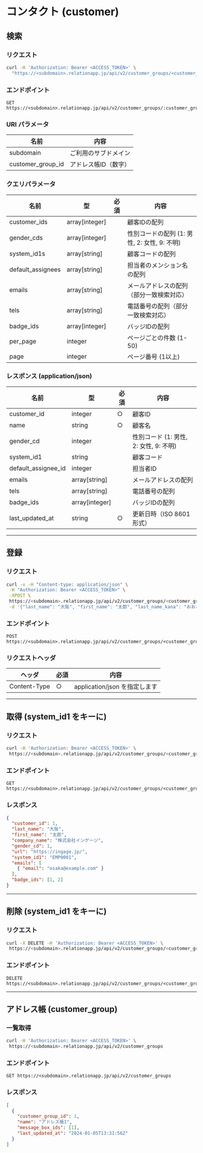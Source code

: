 # コンタクト (customer)

## 検索

### リクエスト

```bash
curl -H 'Authorization: Bearer <ACCESS_TOKEN>' \
  "https://<subdomain>.relationapp.jp/api/v2/customer_groups/<customer_group_id>/customers/search?customer_ids[]=1&gender_cds[]=1&system_id1s[]=12345&default_assignees[]=user1&emails[]=example1%40email.com&emails[]=example2%40email.com&emails[]=example3%40email.com&tels[]=09012345678&badge_ids[]=101"
```

### エンドポイント

```
GET https://<subdomain>.relationapp.jp/api/v2/customer_groups/:customer_group_id/customers/search
```

### URI パラメータ

| 名前               | 内容                         |
|-------------------|---------------------------|
| subdomain        | ご利用のサブドメイン        |
| customer_group_id | アドレス帳ID（数字）        |

### クエリパラメータ

| 名前              | 型              | 必須 | 内容                        |
|------------------|---------------|----|-----------------------------|
| customer_ids     | array[integer] |    | 顧客IDの配列                |
| gender_cds       | array[integer] |    | 性別コードの配列 (1: 男性, 2: 女性, 9: 不明) |
| system_id1s      | array[string]  |    | 顧客コードの配列            |
| default_assignees | array[string]  |    | 担当者のメンション名の配列   |
| emails          | array[string]  |    | メールアドレスの配列（部分一致検索対応） |
| tels            | array[string]  |    | 電話番号の配列（部分一致検索対応） |
| badge_ids       | array[integer] |    | バッジIDの配列              |
| per_page        | integer        |    | ページごとの件数 (1-50)     |
| page           | integer        |    | ページ番号 (1以上)         |

### レスポンス (application/json)

| 名前               | 型              | 必須 | 内容                        |
|------------------|---------------|----|-----------------------------|
| customer_id     | integer       | ○  | 顧客ID                     |
| name           | string        | ○  | 顧客名                      |
| gender_cd      | integer       |    | 性別コード (1: 男性, 2: 女性, 9: 不明) |
| system_id1     | string        |    | 顧客コード                   |
| default_assignee_id | integer       |    | 担当者ID                   |
| emails         | array[string]  |    | メールアドレスの配列         |
| tels           | array[string]  |    | 電話番号の配列               |
| badge_ids      | array[integer] |    | バッジIDの配列              |
| last_updated_at | string        | ○  | 更新日時（ISO 8601 形式）   |

---

## 登録

### リクエスト

```bash
curl -v -H "Content-type: application/json" \
 -H "Authorization: Bearer <ACCESS_TOKEN>" \
 -XPOST \
 https://<subdomain>.relationapp.jp/api/v2/customer_groups/<customer_group_id>/customers/create \
 -d '{"last_name": "大阪", "first_name": "太郎", "last_name_kana": "おおさか", "first_name_kana": "たろう", "company_name": "株式会社インゲージ", "title": "執行役員", "url": "https://ingage.jp/", "gender_cd": 1, "default_assignee": "taro", "emails":[ { "email":"osaka@example.com" } ], "archived_emails":[ { "email":"archived_osaka@example.com" } ], "tels":[ { "tel": "09000000000" } ], "archived_tels":[ { "tel": "09011111111" } ], "badge_ids":[ 1, 2 ], "system_id1": "EMP0001" }'
```

### エンドポイント

```
POST https://<subdomain>.relationapp.jp/api/v2/customer_groups/<customer_group_id>/customers/create
```

### リクエストヘッダ

| ヘッダ         | 必須 | 内容                              |
|--------------|----|--------------------------------|
| Content-Type | ○  | application/json を指定します |

---

## 取得 (system_id1 をキーに)

### リクエスト

```bash
curl -H 'Authorization: Bearer <ACCESS_TOKEN>' \
 https://<subdomain>.relationapp.jp/api/v2/customer_groups/<customer_group_id>/customers/system_id1/EMP0001
```

### エンドポイント

```
GET https://<subdomain>.relationapp.jp/api/v2/customer_groups/<customer_group_id>/customers/system_id1/<system_id1>
```

### レスポンス

```json
{
  "customer_id": 1,
  "last_name": "大阪",
  "first_name": "太郎",
  "company_name": "株式会社インゲージ",
  "gender_cd": 1,
  "url": "https://ingage.jp/",
  "system_id1": "EMP0001",
  "emails": [
    { "email": "osaka@example.com" }
  ],
  "badge_ids": [1, 2]
}
```

---

## 削除 (system_id1 をキーに)

### リクエスト

```bash
curl -X DELETE -H 'Authorization: Bearer <ACCESS_TOKEN>' \
 https://<subdomain>.relationapp.jp/api/v2/customer_groups/<customer_group_id>/customers/system_id1/EMP0001
```

### エンドポイント

```
DELETE https://<subdomain>.relationapp.jp/api/v2/customer_groups/<customer_group_id>/customers/system_id1/<system_id1>
```

---

## アドレス帳 (customer_group)

### 一覧取得

```bash
curl -H 'Authorization: Bearer <ACCESS_TOKEN>' \
 https://<subdomain>.relationapp.jp/api/v2/customer_groups
```

### エンドポイント

```
GET https://<subdomain>.relationapp.jp/api/v2/customer_groups
```

### レスポンス

```json
[
  {
    "customer_group_id": 1,
    "name": "アドレス帳1",
    "message_box_ids": [1],
    "last_updated_at": "2024-01-05T13:31:56Z"
  }
]
```
